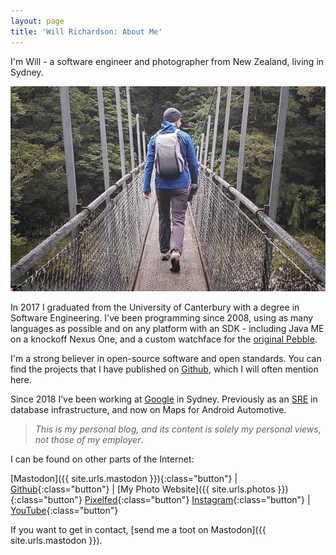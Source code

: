 ```yaml
---
layout: page
title: 'Will Richardson: About Me'
---
```


I'm Will - a software engineer and photographer from New Zealand, living in Sydney.

![picture of Will walking across a swing bridge, holding a camera tripod](/images/me.jpg)

In 2017 I graduated from the University of Canterbury with a degree in Software Engineering. I've been programming since 2008, using as many languages as possible and on any platform with an SDK - including Java ME on a knockoff Nexus One, and a custom watchface for the [original Pebble](https://en.wikipedia.org/wiki/Pebble_(watch)).

I'm a strong believer in open-source software and open standards. You can find the projects that I have published on [Github](https://github.com/willhbr), which I will often mention here.

Since 2018 I've been working at [Google](https://google.com) in Sydney. Previously as an [SRE](https://sre.google) in database infrastructure, and now on Maps for Android Automotive.

> _This is my personal blog, and its content is solely my personal views, not those of my employer_.

I can be found on other parts of the Internet:

[Mastodon]({{ site.urls.mastodon }}){:class="button"} |
[Github](https://github.com/willhbr){:class="button"} |
[My Photo Website]({{ site.urls.photos }}){:class="button"}
[Pixelfed](https://pixelfed.nz/willhbr){:class="button"}
[Instagram](https://instagram.com/willhbr){:class="button"} |
[YouTube](https://www.youtube.com/c/WillRichardson13/videos){:class="button"}

If you want to get in contact, [send me a toot on Mastodon]({{ site.urls.mastodon }}).
